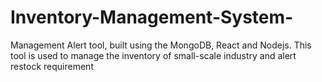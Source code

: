 # Inventory-Management-System-
Management Alert tool, built using the MongoDB, React and Nodejs.  This tool is used to manage the inventory of small-scale industry and  alert restock requirement
